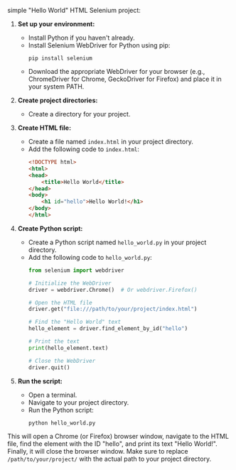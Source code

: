 simple "Hello World" HTML Selenium project:

1. **Set up your environment:**
   - Install Python if you haven't already.
   - Install Selenium WebDriver for Python using pip:
     ```
     pip install selenium
     ```
   - Download the appropriate WebDriver for your browser (e.g., ChromeDriver for Chrome, GeckoDriver for Firefox) and place it in your system PATH.

2. **Create project directories:**
   - Create a directory for your project.

3. **Create HTML file:**
   - Create a file named `index.html` in your project directory.
   - Add the following code to `index.html`:
     ```html
     <!DOCTYPE html>
     <html>
     <head>
         <title>Hello World</title>
     </head>
     <body>
         <h1 id="hello">Hello World!</h1>
     </body>
     </html>
     ```

4. **Create Python script:**
   - Create a Python script named `hello_world.py` in your project directory.
   - Add the following code to `hello_world.py`:
     ```python
     from selenium import webdriver

     # Initialize the WebDriver
     driver = webdriver.Chrome()  # Or webdriver.Firefox()

     # Open the HTML file
     driver.get("file:///path/to/your/project/index.html")

     # Find the "Hello World" text
     hello_element = driver.find_element_by_id("hello")

     # Print the text
     print(hello_element.text)

     # Close the WebDriver
     driver.quit()
     ```

5. **Run the script:**
   - Open a terminal.
   - Navigate to your project directory.
   - Run the Python script:
     ```
     python hello_world.py
     ```

This will open a Chrome (or Firefox) browser window, navigate to the HTML file, find the element with the ID "hello", and print its text "Hello World!". Finally, it will close the browser window. Make sure to replace `/path/to/your/project/` with the actual path to your project directory.
